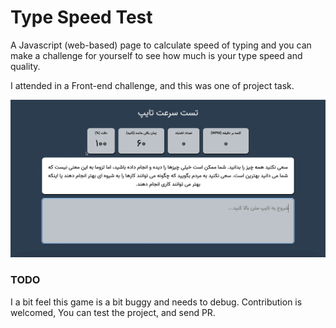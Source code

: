 # Type Speed Test

A Javascript (web-based) page to calculate speed of typing and you can make a challenge for yourself to see how much is your type speed and quality.

I attended in a Front-end challenge, and this was one of project task.

[![javascript Type Speed Test](preview.gif)](https://basemax.github.io/TypeSpeedTest/)

### TODO

I a bit feel this game is a bit buggy and needs to debug.
Contribution is welcomed, You can test the project, and send PR.
